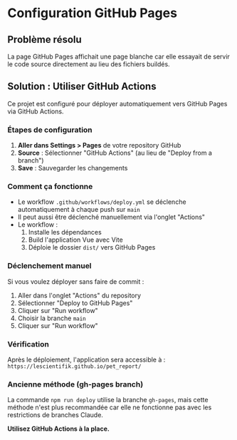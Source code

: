 # Configuration GitHub Pages

## Problème résolu

La page GitHub Pages affichait une page blanche car elle essayait de servir le code source directement au lieu des fichiers buildés.

## Solution : Utiliser GitHub Actions

Ce projet est configuré pour déployer automatiquement vers GitHub Pages via GitHub Actions.

### Étapes de configuration

1. **Aller dans Settings > Pages** de votre repository GitHub
2. **Source** : Sélectionner "GitHub Actions" (au lieu de "Deploy from a branch")
3. **Save** : Sauvegarder les changements

### Comment ça fonctionne

- Le workflow `.github/workflows/deploy.yml` se déclenche automatiquement à chaque push sur `main`
- Il peut aussi être déclenché manuellement via l'onglet "Actions"
- Le workflow :
  1. Installe les dépendances
  2. Build l'application Vue avec Vite
  3. Déploie le dossier `dist/` vers GitHub Pages

### Déclenchement manuel

Si vous voulez déployer sans faire de commit :

1. Aller dans l'onglet "Actions" du repository
2. Sélectionner "Deploy to GitHub Pages"
3. Cliquer sur "Run workflow"
4. Choisir la branche `main`
5. Cliquer sur "Run workflow"

### Vérification

Après le déploiement, l'application sera accessible à :
`https://lescientifik.github.io/pet_report/`

### Ancienne méthode (gh-pages branch)

La commande `npm run deploy` utilise la branche `gh-pages`, mais cette méthode n'est plus recommandée car elle ne fonctionne pas avec les restrictions de branches Claude.

**Utilisez GitHub Actions à la place.**
